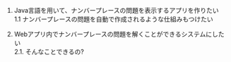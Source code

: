 1. Java言語を用いて、ナンバープレースの問題を表示するアプリを作りたい  
   1.1 ナンバープレースの問題を自動で作成されるような仕組みもつけたい


2. Webアプリ内でナンバープレースの問題を解くことができるシステムにしたい  
   2.1. そんなことできるの?
    
